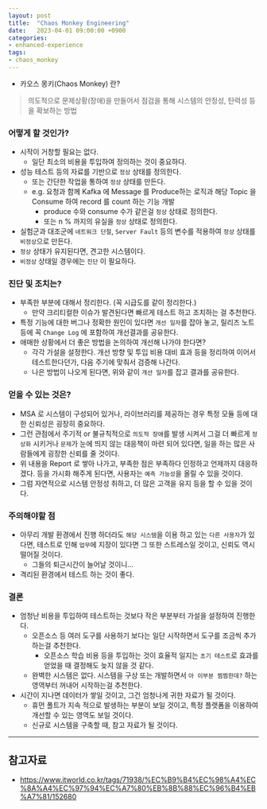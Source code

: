 ```yaml
---
layout: post
title:  "Chaos Monkey Engineering"
date:   2023-04-01 09:00:00 +0900
categories:
- enhanced-experience
tags:
- chaos_monkey
---
```


- 카오스 몽키(Chaos Monkey) 란? 

> 의도적으로 문제상황(장애)을 만들어서 점검을 통해 시스템의 안정성, 탄력성 등을 확보하는 방법

### 어떻게 할 것인가?

- 시작이 거창할 필요는 없다.
  - 일단 최소의 비용을 투입하여 정의하는 것이 중요하다.
- 성능 테스트 등의 자료를 기반으로 `정상` 상태를 정의한다.
  - 또는 간단한 작업을 통하여 `정상` 상태를 만든다.
  - e.g. 요청과 함께 Kafka 에 Message 를 Produce하는 로직과 해당 Topic 을 Consume 하여 record 를 count 하는 기능 개발
    - produce 수와 consume 수가 같은걸 `정상` 상태로 정의한다.
    - 또는 n % 까지의 유실을 `정상` 상태로 정의한다.
- 실험군과 대조군에 `네트워크 단절`, `Server Fault` 등의 변수를 적용하여 `정상` 상태를 `비정상`으로 만든다.
- `정상` 상태가 유지된다면, 견고한 시스템이다.
- `비정상` 상태일 경우에는 `진단` 이 필요하다.

### 진단 및 조치는?

- 부족한 부분에 대해서 정리한다. (꼭 시급도를 같이 정리한다.)
  - 만약 크리티컬한 이슈가 발견된다면 빠르게 테스트 하고 조치하는 걸 추천한다.
- 특정 기능에 대한 버그나 정확한 원인이 있다면 `개선 일자`를 잡아 놓고, 릴리즈 노트 등에 꼭 `Change Log` 에 포함하여 개선결과를 공유한다.  
- 애매한 상황에서 더 좋은 방법을 논의하여 개선해 나가야 한다면?
  - 각각 가설을 설정한다. 개선 방향 및 투입 비용 대비 효과 등을 정리하여 이어서 테스트한다던가, 다음 주기에 맞춰서 검증해 나간다.
  - 나은 방법이 나오게 된다면, 위와 같이 `개선 일자`를 잡고 결과를 공유한다.

### 얻을 수 있는 것은?

- MSA 로 시스템이 구성되어 있거나, 라이브러리를 제공하는 경우 특정 모듈 등에 대한 신뢰성은 굉장히 중요하다.
- 그런 관점에서 주기적 or 불규칙적으로 `의도적 장애`를 발생 시켜서 그걸 더 빠르게 `정상화` 시키거나 `문제`가 눈에 띄지 않는 대응책이 마련 되어 있다면, 일을 하는 많은 사람들에게 굉장한 신뢰를 줄 것이다.
- 위 내용을 Report 로 쌓아 나가고, 부족한 점은 부족하다 인정하고 언제까지 대응하겠다. 등을 가시화 해주게 된다면, 사용자는 `예측 가능성`을 올릴 수 있을 것이다.
- 그럼 자연적으로 시스템 안정성 취하고, 더 많은 고객을 유지 등을 할 수 있을 것이다.

### 주의해야할 점

- 아무리 개발 환경에서 진행 하더라도 `해당 시스템`을 이용 하고 있는 `다른 사용자`가 있다면, 테스트로 인해 `업무`에 지장이 있다면 그 또한 스트레스일 것이고, 신뢰도 역시 떨어질 것이다.
  - 그들의 퇴근시간이 늘어날 것이니...
- 격리된 환경에서 테스트 하는 것이 좋다.

### 결론

- 엄청난 비용을 투입하여 테스트하는 것보다 작은 부분부터 가설을 설정하여 진행한다.
  - 오픈소스 등 여러 도구를 사용하기 보다는 일단 시작하면서 도구를 조금씩 추가하는걸 추천한다.
    - 오픈소스 학습 비용 등을 투입하는 것이 효율적 일지는 `초기 테스트`로 효과를 얻었을 때 결정해도 늦지 않을 것 같다.
  - 완벽한 시스템은 없다. 시스템을 구상 또는 개발하면서 `아 이부분 찜찜한데?` 하는 영역부터 꺼내어 시작하는걸 추천한다.
- 시간이 지나면 데이터가 쌓일 것이고, 그건 엄청나게 귀한 자료가 될 것이다.
  - 휴먼 폴트가 지속 적으로 발생하는 부분이 보일 것이고, 특정 플랫폼을 이용하여 개선할 수 있는 영역도 보일 것이다.
  - 신규로 시스템을 구축할 때, 참고 자료가 될 것이다.

---
## 참고자료
- https://www.itworld.co.kr/tags/71938/%EC%B9%B4%EC%98%A4%EC%8A%A4%EC%97%94%EC%A7%80%EB%8B%88%EC%96%B4%EB%A7%81/152680